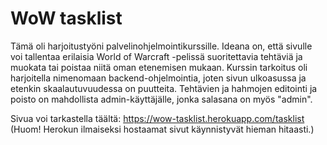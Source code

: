 # WoW tasklist
Tämä oli harjoitustyöni palvelinohjelmointikurssille. Ideana on, että sivulle voi tallentaa erilaisia World of Warcraft -pelissä suoritettavia tehtäviä ja muokata tai poistaa niitä oman etenemisen mukaan. Kurssin tarkoitus oli harjoitella nimenomaan backend-ohjelmointia, joten sivun ulkoasussa ja etenkin skaalautuvuudessa on puutteita.
Tehtävien ja hahmojen editointi ja poisto on mahdollista admin-käyttäjälle, jonka salasana on myös "admin".

Sivua voi tarkastella täältä: https://wow-tasklist.herokuapp.com/tasklist
(Huom! Herokun ilmaiseksi hostaamat sivut käynnistyvät hieman hitaasti.)

